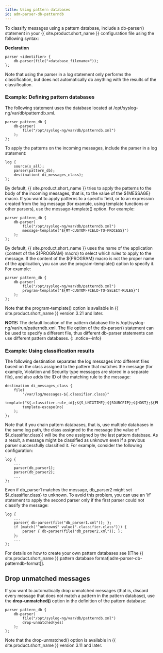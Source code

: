 ```yaml
---
title: Using pattern databases
id: adm-parser-db-patterndb
---
```


To classify messages using a pattern database, include a db-parser()
statement in your {{ site.product.short_name }} configuration file using the following
syntax:

**Declaration**

```config
parser <identifier> {
    db-parser(file("<database_filename>"));
};
```

Note that using the parser in a log statement only performs the
classification, but does not automatically do anything with the results
of the classification.

### Example: Defining pattern databases

The following statement uses the database located at
/opt/syslog-ng/var/db/patterndb.xml.

```config
parser pattern_db {
    db-parser(
        file("/opt/syslog-ng/var/db/patterndb.xml")
    );
};
```

To apply the patterns on the incoming messages, include the parser in a
log statement:

```config
log {
    source(s_all);
    parser(pattern_db);
    destination( di_messages_class);
};
```

By default, {{ site.product.short_name }} tries to apply the patterns to the body of the
incoming messages, that is, to the value of the ${MESSAGE} macro. If you
want to apply patterns to a specific field, or to an expression created
from the log message (for example, using template functions or other
parsers), use the message-template() option. For example:

```config
parser pattern_db {
    db-parser(
        file("/opt/syslog-ng/var/db/patterndb.xml")
        message-template("${MY-CUSTOM-FIELD-TO-PROCESS}")
    );
};
```

By default, {{ site.product.short_name }} uses the name of the application (content of the
${PROGRAM} macro) to select which rules to apply to the message. If the
content of the ${PROGRAM} macro is not the proper name of the
application, you can use the program-template() option to specify it.
For example:

```config
parser pattern_db {
    db-parser(
        file("/opt/syslog-ng/var/db/patterndb.xml")
        program-template("${MY-CUSTOM-FIELD-TO-SELECT-RULES}")
    );
};
```

Note that the program-template() option is available in {{ site.product.short_name }}
version 3.21 and later.

**NOTE:** The default location of the pattern database file is
/opt/syslog-ng/var/run/patterndb.xml. The file option of the db-parser()
statement can be used to specify a different file, thus different
db-parser statements can use different pattern databases.
{: .notice--info}

### Example: Using classification results

The following destination separates the log messages into different
files based on the class assigned to the pattern that matches the
message (for example, Violation and Security type messages are stored in
a separate file), and also adds the ID of the matching rule to the
message:

```config
destination di_messages_class {
    file(
        "/var/log/messages-${.classifier.class}"
        template("${.classifier.rule_id};${S_UNIXTIME};${SOURCEIP};${HOST};${PROGRAM};${PID};${MESSAGE}\n")
        template-escape(no)
    );
};
```

Note that if you chain pattern databases, that is, use multiple
databases in the same log path, the class assigned to the message (the
value of ${.classifier.class}) will be the one assigned by the last
pattern database. As a result, a message might be classified as unknown
even if a previous parser successfully classified it. For example,
consider the following configuration:

```config
log {
    ...
    parser(db_parser1);
    parser(db_parser2);
    ...
};
```

Even if db\_parser1 matches the message, db\_parser2 might set
${.classifier.class} to unknown. To avoid this problem, you can use an
\'if\' statement to apply the second parser only if the first parser
could not classify the message:

```config
log {
    ...
    parser{ db-parser(file("db_parser1.xml")); };
    if (match("^unknown$" value(".classifier.class"))) {
        parser { db-parser(file("db_parser2.xml")); };
    };
    ...
};
```

For details on how to create your own pattern databases see
[[The {{ site.product.short_name }} pattern database format|adm-parser-db-patterndb-format]].

## Drop unmatched messages

If you want to automatically drop unmatched messages (that is, discard
every message that does not match a pattern in the pattern database),
use the **drop-unmatched()** option in the definition of the pattern
database:

```config
parser pattern_db {
    db-parser(
        file("/opt/syslog-ng/var/db/patterndb.xml")
        drop-unmatched(yes)
    );
};
```

Note that the drop-unmatched() option is available in {{ site.product.short_name }}
version 3.11 and later.

